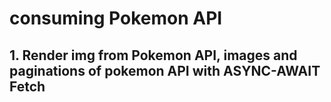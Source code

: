 # consuming Pokemon API

## 1. Render img from Pokemon API, images and paginations of pokemon API with ASYNC-AWAIT Fetch
